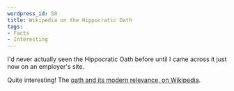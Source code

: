 ```yaml
--- 
wordpress_id: 58
title: Wikipedia on the Hippocratic Oath
tags: 
- Facts
- Interesting
---
```

I'd never actually seen the Hippocratic Oath before until I came across it just now on an employer's site. 

Quite interesting! The <a href="http://en.wikipedia.org/wiki/Hippocratic_oath">oath and its modern relevance, on Wikipedia</a>.
